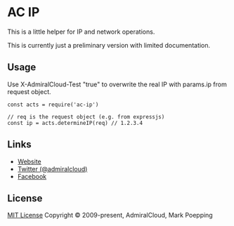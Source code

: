 # AC IP
This is a little helper for IP and network operations.

This is currently just a preliminary version with limited documentation.

## Usage
Use X-AdmiralCloud-Test "true" to overwrite the real IP with params.ip from request object.

```
const acts = require('ac-ip')

// req is the request object (e.g. from expressjs)
const ip = acts.determineIP(req) // 1.2.3.4
```

## Links
- [Website](https://www.admiralcloud.com/)
- [Twitter (@admiralcloud)](https://twitter.com/admiralcloud)
- [Facebook](https://www.facebook.com/MediaAssetManagement/)

## License
[MIT License](https://opensource.org/licenses/MIT) Copyright © 2009-present, AdmiralCloud, Mark Poepping